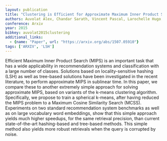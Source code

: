 ```yaml
---
layout: publication
title: "Clustering is Efficient for Approximate Maximum Inner Product Search"
authors: Auvolat Alex, Chandar Sarath, Vincent Pascal, Larochelle Hugo, Bengio Yoshua
conference: Arxiv
year: 2015
bibkey: auvolat2015clustering
additional_links:
  - {name: "Paper", url: "https://arxiv.org/abs/1507.05910"}
tags: ['ARXIV', 'LSH']
---
```

Efficient Maximum Inner Product Search (MIPS) is an important task that has a
wide applicability in recommendation systems and classification with a large
number of classes. Solutions based on locality-sensitive hashing (LSH) as well
as tree-based solutions have been investigated in the recent literature, to
perform approximate MIPS in sublinear time. In this paper, we compare these to
another extremely simple approach for solving approximate MIPS, based on
variants of the k-means clustering algorithm. Specifically, we propose to train
a spherical k-means, after having reduced the MIPS problem to a Maximum Cosine
Similarity Search (MCSS). Experiments on two standard recommendation system
benchmarks as well as on large vocabulary word embeddings, show that this simple
approach yields much higher speedups, for the same retrieval precision, than
current state-of-the-art hashing-based and tree-based methods. This simple
method also yields more robust retrievals when the query is corrupted by noise.
